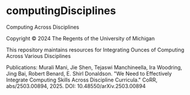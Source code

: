# computingDisciplines
Computing Across Disciplines

Copyright © 2024 The Regents of the University of Michigan

This repository maintains resources for Integrating Ounces of Computing Across Various Disciplines

Publications:
Murali Mani, Jie Shen, Tejaswi Manchineella, Ira Woodring, Jing Bai, Robert Benard, E. Shirl Donaldson. "We Need to Effectively Integrate Computing Skills Across Discipline Curricula." CoRR, abs/2503.00894, 2025. DOI: 10.48550/arXiv.2503.00894
